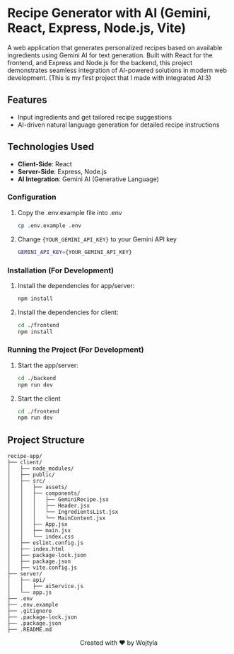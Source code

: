 # Recipe Generator with AI (Gemini, React, Express, Node.js, Vite)
A web application that generates personalized recipes based on available ingredients using Gemini AI for text generation. Built with React for the frontend, and Express and Node.js for the backend, this project demonstrates seamless integration of AI-powered solutions in modern web development. (This is my first project that I made with integrated AI:3)

## Features  
- Input ingredients and get tailored recipe suggestions  
- AI-driven natural language generation for detailed recipe instructions

## Technologies Used  
- **Client-Side**: React  
- **Server-Side**: Express, Node.js  
- **AI Integration**: Gemini AI (Generative Language) 

### Configuration
1. Copy the .env.example file into .env
   ```bash
   cp .env.example .env
   ```
2. Change ```{YOUR_GEMINI_API_KEY}``` to your Gemini API key
   ```bash
   GEMINI_API_KEY={YOUR_GEMINI_API_KEY}
   ```

### Installation (For Development)

1. Install the dependencies for app/server:
    ```bash
    npm install
    ```

2. Install the dependencies for client:
    ```bash
    cd ./frontend
    npm install
    ```

### Running the Project (For Development)

1. Start the app/server:
    ```bash
    cd ./backend
    npm run dev
    ```
2. Start the client
    ```bash
    cd ./frontend
    npm run dev
    ```

## Project Structure

```
recipe-app/
├── client/
│   ├── node_modules/
│   ├── public/
│   ├── src/
│   │   ├── assets/
│   │   ├── components/
│   │   │   ├── GeminiRecipe.jsx
│   │   │   ├── Header.jsx
│   │   │   └── IngredientsList.jsx
│   │   │   └── MainContent.jsx
│   │   ├── App.jsx
│   │   ├── main.jsx
│   │   └── index.css
│   ├── eslint.config.js
│   ├── index.html
│   ├── package-lock.json
│   ├── package.json
│   ├── vite.config.js
├── server/
│   ├── api/
│   │   ├── aiService.js
│   └── app.js
├── .env
├── .env.example
├── .gitignore
├── .package-lock.json
├── .package.json
├── .README.md
```

<p align="center"> Created with ❤️ by Wojtyla </p>
